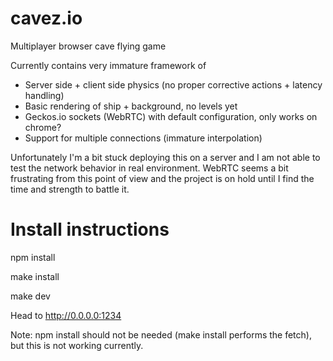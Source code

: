 # cavez.io
Multiplayer browser cave flying game

Currently contains very immature framework of
- Server side + client side physics (no proper corrective actions + latency handling)
- Basic rendering of ship + background, no levels yet
- Geckos.io sockets (WebRTC) with default configuration, only works on chrome?
- Support for multiple connections (immature interpolation)

Unfortunately I'm a bit stuck deploying this on a server and I am not able to test the network behavior in real environment. WebRTC seems a bit frustrating from this point of view and the project is on hold until I find the time and strength to battle it.


# Install instructions
npm install

make install

make dev

Head to http://0.0.0.0:1234

Note: npm install should not be needed (make install performs the fetch), but this is not working currently.
